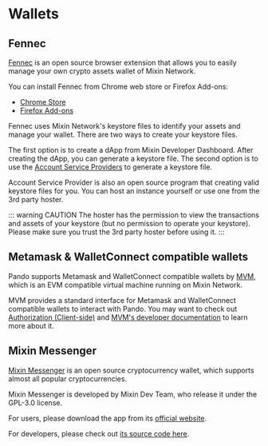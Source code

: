 # Wallets

## Fennec

[Fennec](https://pando.im/fennec) is an open source browser extension that allows you to easily manage your own crypto assets wallet of Mixin Network.

You can install Fennec from Chrome web store or Firefox Add-ons:

- [Chrome Store](https://chrome.google.com/webstore/detail/fennec/eincngenkhohbbfpkohipekcmnkfamjp)
- [Firefox Add-ons](https://addons.mozilla.org/en-US/firefox/addon/fennec/)

Fennec uses Mixin Network's keystore files to identify your assets and manage your wallet. There are two ways to create your keystore files.

The first option is to create a dApp from Mixin Developer Dashboard. After creating the dApp, you can generate a keystore file. The second option is to use the [Account Service Providers](https://github.com/fox-one/fennec-asp) to generate a keystore file.

Account Service Provider is also an open source program that creating valid keystore files for you. You can host an instance yourself or use one from the 3rd party hoster.

::: warning CAUTION
The hoster has the permission to view the transactions and assets of your keystore (but no permission to operate your keystore). Please make sure you trust the 3rd party hoster before using it.
:::

## Metamask & WalletConnect compatible wallets

Pando supports Metamask and WalletConnect compatible wallets by [MVM](https://mvm.app/), which is an EVM compatible virtual machine running on Mixin Network.

MVM provides a standard interface for Metamask and WalletConnect compatible wallets to interact with Pando. You may want to check out [Authorization (Client-side)](../references/auth-client) and [MVM's developer documentation](https://mvm.dev/) to learn more about it.

## Mixin Messenger

[Mixin Messenger](https://mixin.network/messenger) is an open source cryptocurrency wallet, which supports almost all popular cryptocurrencies.

Mixin Messenger is developed by Mixin Dev Team, who release it under the GPL-3.0 license.

For users, please download the app from its [official website](https://mixin.network/messenger).

For developers, please check out [its source code here](https://github.com/MixinNetwork/).
